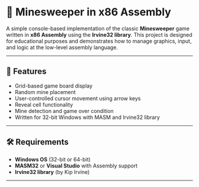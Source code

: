 # 🧨 Minesweeper in x86 Assembly

A simple console-based implementation of the classic **Minesweeper** game written in **x86 Assembly** using the **Irvine32 library**. This project is designed for educational purposes and demonstrates how to manage graphics, input, and logic at the low-level assembly language.

---

## 📌 Features

- Grid-based game board display  
- Random mine placement  
- User-controlled cursor movement using arrow keys  
- Reveal cell functionality  
- Mine detection and game over condition  
- Written for 32-bit Windows with MASM and Irvine32 library

---

## 🛠 Requirements

- **Windows OS** (32-bit or 64-bit)
- **MASM32** or **Visual Studio** with Assembly support
- **Irvine32 library** (by Kip Irvine)

---
